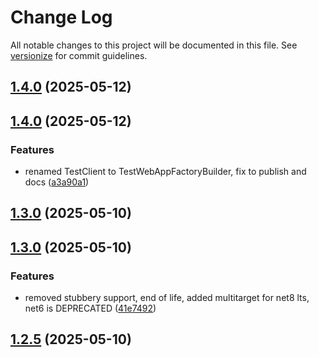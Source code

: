 # Change Log

All notable changes to this project will be documented in this file. See [versionize](https://github.com/versionize/versionize) for commit guidelines.

<a name="1.4.0"></a>
## [1.4.0](https://www.github.com/jkone27/fsharp-integration-tests/releases/tag/v1.4.0) (2025-05-12)

<a name="1.4.0"></a>
## [1.4.0](https://www.github.com/jkone27/fsharp-integration-tests/releases/tag/v1.4.0) (2025-05-12)

### Features

* renamed TestClient to TestWebAppFactoryBuilder, fix to publish and docs ([a3a90a1](https://www.github.com/jkone27/fsharp-integration-tests/commit/a3a90a1bc91b880225d9db07f67aa794859bf7be))

<a name="1.3.0"></a>
## [1.3.0](https://www.github.com/jkone27/fsharp-integration-tests/releases/tag/v1.3.0) (2025-05-10)

<a name="1.3.0"></a>
## [1.3.0](https://www.github.com/jkone27/fsharp-integration-tests/releases/tag/v1.3.0) (2025-05-10)

### Features

* removed stubbery support, end of life, added multitarget for net8 lts, net6 is DEPRECATED ([41e7492](https://www.github.com/jkone27/fsharp-integration-tests/commit/41e74920d06e054232756cb626c09e4e77dc1032))

<a name="1.2.5"></a>
## [1.2.5](https://www.github.com/jkone27/fsharp-integration-tests/releases/tag/v1.2.5) (2025-05-10)

